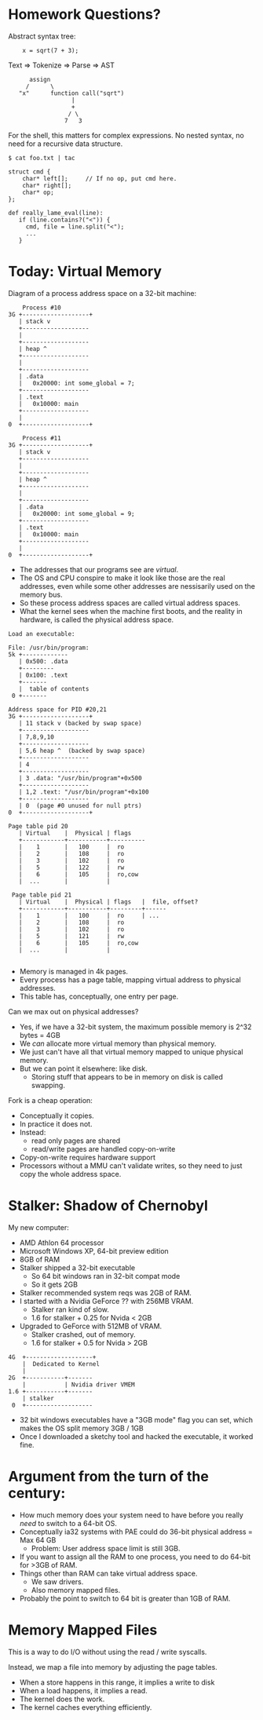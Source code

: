 
# Homework Questions?

Abstract syntax tree:

```
    x = sqrt(7 + 3);
```

Text => Tokenize => Parse => AST

```
      assign
     /      \
   "x"      function call("sqrt")
                  | 
                  +
                 / \
                7   3
```

For the shell, this matters for complex
expressions. No nested syntax, no need for
a recursive data structure.

```
$ cat foo.txt | tac
```

```
struct cmd {
    char* left[];     // If no op, put cmd here.
    char* right[];
    char* op;
};
```

```
def really_lame_eval(line):
   if (line.contains?("<")) {
     cmd, file = line.split("<");
     ...
   }
```

# Today: Virtual Memory

Diagram of a process address space on a
32-bit machine:

```
    Process #10
3G +-------------------+
   | stack v
   +-------------------
   |
   +-------------------
   | heap ^
   +-------------------
   |
   +-------------------
   | .data
   |   0x20000: int some_global = 7;
   +-------------------
   | .text
   |   0x10000: main
   +-------------------
   |
0  +-------------------+

    Process #11
3G +-------------------+
   | stack v
   +-------------------
   |
   +-------------------
   | heap ^
   +-------------------
   |
   +-------------------
   | .data
   |   0x20000: int some_global = 9;
   +-------------------
   | .text
   |   0x10000: main
   +-------------------
   |
0  +-------------------+

```

 * The addresses that our programs see are *virtual*.
 * The OS and CPU conspire to make it look like those
   are the real addresses, even while some other addresses
   are nessisarily used on the memory bus.
 * So these process address spaces are called
   virtual address spaces.
 * What the kernel sees when the machine first boots,
   and the reality in hardware, is called the physical
   address space.
   
   
  
 
```
Load an executable:

File: /usr/bin/program:
5k +-------------
   | 0x500: .data
   +--------- 
   | 0x100: .text
   +-------
   |  table of contents
 0 +-------

Address space for PID #20,21
3G +-------------------+
   | 11 stack v (backed by swap space)
   +-------------------
   | 7,8,9,10
   +-------------------
   | 5,6 heap ^  (backed by swap space)
   +-------------------
   | 4
   +-------------------
   | 3 .data: "/usr/bin/program"+0x500
   +-------------------
   | 1,2 .text: "/usr/bin/program"+0x100 
   +-------------------
   | 0  (page #0 unused for null ptrs)
0  +-------------------+

Page table pid 20
   | Virtual    |  Physical | flags
   +------------+-----------+----------
   |    1       |   100     |  ro
   |    2       |   108     |  ro
   |    3       |   102     |  ro
   |    5       |   122     |  rw
   |    6       |   105     |  ro,cow
   |  ...       |           |
   
 Page table pid 21
   | Virtual    |  Physical | flags   |  file, offset?
   +------------+-----------+---------+------
   |    1       |   100     |  ro     | ...
   |    2       |   108     |  ro
   |    3       |   102     |  ro
   |    5       |   121     |  rw
   |    6       |   105     |  ro,cow
   |  ...       |           |
  
```

 * Memory is managed in 4k pages.
 * Every process has a page table, mapping
   virtual address to physical addresses.
 * This table has, conceptually, one entry per 
   page.

Can we max out on physical addresses?

 * Yes, if we have a 32-bit system, the maximum
   possible memory is 2^32 bytes = 4GB
 * We *can* allocate more virtual memory than
   physical memory.
 * We just can't have all that virtual memory 
   mapped to unique physical memory.
 * But we can point it elsewhere: like disk.
   - Storing stuff that appears to be in
     memory on disk is called swapping.

Fork is a cheap operation:

 * Conceptually it copies.
 * In practice it does not.
 * Instead: 
   - read only pages are shared
   - read/write pages are handled copy-on-write
 * Copy-on-write requires hardware support
 * Processors without a MMU can't validate
   writes, so they need to just copy the whole
   address space.

# Stalker: Shadow of Chernobyl

My new computer:

 - AMD Athlon 64 processor
 - Microsoft Windows XP, 64-bit preview edition 
 - 8GB of RAM
 - Stalker shipped a 32-bit executable
   - So 64 bit windows ran in 32-bit compat mode
   - So it gets 2GB
 - Stalker recommended system reqs was 2GB of RAM.
 - I started with a Nvidia GeForce ?? with 256MB VRAM.
   - Stalker ran kind of slow.
   - 1.6 for stalker + 0.25 for Nvida < 2GB
 - Upgraded to GeForce with 512MB of VRAM.
   - Stalker crashed, out of memory.
   - 1.6 for stalker + 0.5 for Nvida > 2GB

```
4G  +-------------------+
    |  Dedicated to Kernel
    | 
2G  +-----------+-------
    |           | Nvidia driver VMEM
1.6 +-----------+-------
    | stalker
 0  +-------------------
```

 - 32 bit windows executables have a "3GB mode"
   flag you can set, which makes the OS split
   memory 3GB / 1GB
 - Once I downloaded a sketchy tool and hacked
   the executable, it worked fine.

# Argument from the turn of the century:

 - How much memory does your system need to have
   before you really *need* to switch to a 64-bit OS.
 - Conceptually ia32 systems with PAE could do
   36-bit physical address = Max 64 GB
   - Problem: User address space limit is still 3GB.
 - If you want to assign all the RAM to one process,
   you need to do 64-bit for >3GB of RAM.
 - Things other than RAM can take virtual address
   space.
   - We saw drivers.
   - Also memory mapped files.
 - Probably the point to switch to 64 bit is 
   greater than 1GB of RAM.

# Memory Mapped Files

This is a way to do I/O without using the
read / write syscalls.

Instead, we map a file into memory by adjusting
the page tables.

 - When a store happens in this range, it implies a
   write to disk
 - When a load happens, it implies a read.
 - The kernel does the work.
 - The kernel caches everything efficiently.







